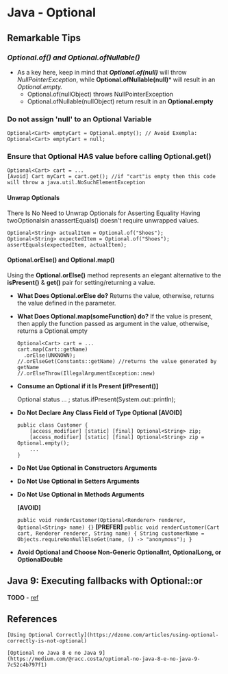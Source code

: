 
# Java - Optional 

## Remarkable Tips

### *Optional.of() and Optional.ofNullable()*
* As a key here, keep in mind that ***Optional.of(null)*** will throw *NullPointerException*, while **Optional.ofNullable(null)*** will result in an *Optional.empty.*
	*  Optional.of(nullObject) throws NullPointerException
	* Optional.ofNullable(nullObject) return result in an **Optional.empty**

### Do not assign 'null' to an Optional Variable

	Optional<Cart> emptyCart = Optional.empty(); // Avoid Exempla: Optional<Cart> emptyCart = null;
	
### Ensure that Optional HAS value before calling Optional.get()

	Optional<Cart> cart = ...
	[Avoid] Cart myCart = cart.get(); //if "cart"is empty then this code will throw a java.util.NoSuchElementException
	
#### Unwrap Optionals
There Is No Need to Unwrap Optionals for Asserting Equality
Having twoOptionalsin anassertEquals() doesn't require unwrapped values.

	Optional<String> actualItem = Optional.of("Shoes");
	Optional<String> expectedItem = Optional.of("Shoes");        
	assertEquals(expectedItem, actualItem);
	
#### Optional.orElse() and Optional.map()
Using the **Optional.orElse()** method represents an elegant alternative to the **isPresent()** & **get()** pair for setting/returning a value.
 
* **What Does Optional.orElse do?** 
Returns the value, otherwise, returns the value defined in the parameter.

* **What Does Optional.map(someFunction) do?** 
If the value is present, then apply the function passed as argument in the value, otherwise, returns a Optional.empty
	````
	Optional<Cart> cart = ...
	cart.map(Cart::getName)
      .orElse(UNKNOWN);
	//.orElseGet(Constants::getName) //returns the value generated by getName  
	//.orElseThrow(IllegalArgumentException::new)
	
* **Consume an Optional if it Is Present [ifPresent()]**

	Optional<String> status ... ;
	status.ifPresent(System.out::println);
	
* **Do Not Declare Any Class Field of Type Optional**
	**[AVOID]**
	
	````
	public class Customer {
		[access_modifier] [static] [final] Optional<String> zip;
		[access_modifier] [static] [final] Optional<String> zip = Optional.empty();
		...
	}

* **Do Not Use Optional in Constructors Arguments**

* **Do Not Use Optional in Setters Arguments**

* **Do Not Use Optional in Methods Arguments**
	
	**[AVOID]**
	
	```public void renderCustomer(Optional<Renderer> renderer, Optional<String> name) {}```
   **[PREFER]**
	```public void renderCustomer(Cart cart, Renderer renderer, String name) { String customerName = Objects.requireNonNullElseGet(name, () -> "anonymous"); }```
	
* **Avoid Optional <T> and Choose Non-Generic OptionalInt, OptionalLong, or OptionalDouble**
	
## Java 9: Executing fallbacks with Optional::or
**TODO**  - [ref](https://adambien.blog/roller/abien/entry/java_9_executing_fallbacks_with)
	
## References
	[Using Optional Correctly](https://dzone.com/articles/using-optional-correctly-is-not-optional)
	
	[Optional no Java 8 e no Java 9](https://medium.com/@racc.costa/optional-no-java-8-e-no-java-9-7c52c4b797f1)
